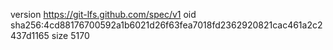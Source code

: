 version https://git-lfs.github.com/spec/v1
oid sha256:4cd88176700592a1b6021d26f63fea7018fd2362920821cac461a2c2437d1165
size 5170

